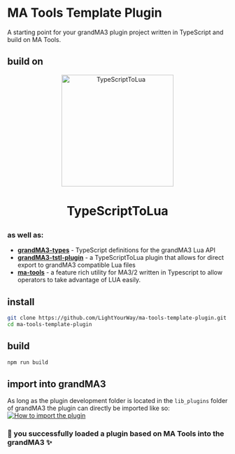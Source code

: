 # MA Tools Template Plugin
A starting point for your grandMA3 plugin project written in TypeScript and build on MA Tools.

## build on
<div align="center">
		<a style="text-decoration:inherit; color: inherit; cursor: pointer;" href="https://typescripttolua.github.io" target="_blank">
    <img src="https://raw.githubusercontent.com/TypeScriptToLua/TypeScriptToLua/master/logo-hq.png?raw=true" alt="TypeScriptToLua" width="256" />
    <h1 style="text-decoration:inherit; color: inherit; cursor: pointer;" href="https://typescripttolua.github.io" target="_blank">
        <p>TypeScriptToLua</p>
    </h1>
		</a>
</div>

### as well as:

- [**grandMA3-types**](https://github.com/LightYourWay/grandMA3-types) - TypeScript definitions for the grandMA3 Lua API
- [**grandMA3-tstl-plugin**](https://github.com/LightYourWay/grandMA3-tstl-plugin) - a TypeScriptToLua plugin that allows for direct export to grandMA3 compatible Lua files
- [**ma-tools**](https://github.com/LightYourWay/ma-tools) - a feature rich utility for MA3/2 written in Typescript to allow operators to take advantage of LUA easily.

## install
```bash
git clone https://github.com/LightYourWay/ma-tools-template-plugin.git && \
cd ma-tools-template-plugin
```

## build
```bash
npm run build 
```

## import into grandMA3
As long as the plugin development folder is located in the `lib_plugins` folder of grandMA3 the plugin can directly be imported like so: [![How to import the plugin](https://i.imgur.com/1zJvKD5.png)](https://i.imgur.com/1zJvKD5.png)

### :tada: you successfully loaded a plugin based on MA Tools into the grandMA3 :sparkles: